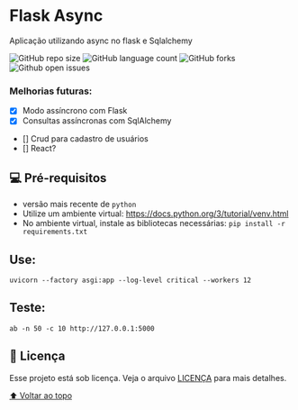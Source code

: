 # Flask Async

Aplicação utilizando async no flask e Sqlalchemy


![GitHub repo size](https://img.shields.io/github/repo-size/alehkiz/flask_async?style=for-the-badge)
![GitHub language count](https://img.shields.io/github/languages/count/alehkiz/flask_async?style=for-the-badge)
![GitHub forks](https://img.shields.io/github/forks/alehkiz/flask_async?style=for-the-badge)
![Github open issues](https://img.shields.io/github/issues/alehkiz/flask_async?style=for-the-badge)



### Melhorias futuras:

- [x] Modo assíncrono com Flask
- [x] Consultas assíncronas com SqlAlchemy
- [] Crud para cadastro de usuários
- [] React?

## 💻 Pré-requisitos

* versão mais recente de `python`
* Utilize um ambiente virtual: https://docs.python.org/3/tutorial/venv.html
* No ambiente virtual, instale as bibliotecas necessárias: `pip install -r requirements.txt`

## Use:

`uvicorn --factory asgi:app --log-level critical --workers 12`

## Teste:

`ab -n 50 -c 10 http://127.0.0.1:5000`

## 📝 Licença

Esse projeto está sob licença. Veja o arquivo [LICENÇA](LICENSE.md) para mais detalhes.

[⬆ Voltar ao topo](#flask_async)<br>
